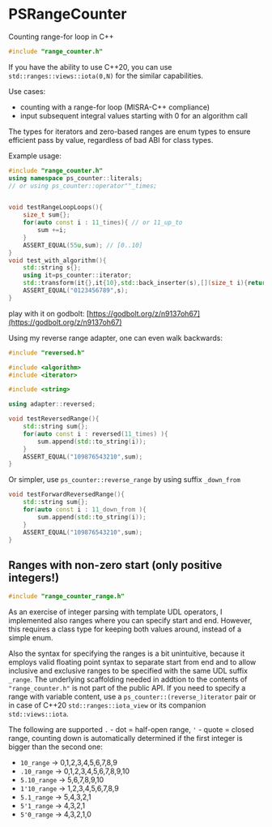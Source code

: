 # PSRangeCounter
Counting range-for loop in C++

```C++
#include "range_counter.h"
```

If you have the ability to use C++20, you can use `std::ranges::views::iota(0,N)` for the similar capabilities.

Use cases:

* counting with a range-for loop (MISRA-C++ compliance)
* input subsequent integral values starting with 0 for an algorithm call

The types for iterators and zero-based ranges are enum types to ensure efficient pass by value, regardless of bad ABI for class types.

Example usage:

```C++
#include "range_counter.h"
using namespace ps_counter::literals;
// or using ps_counter::operator""_times;


void testRangeLoopLoops(){
	size_t sum{};
	for(auto const i : 11_times){ // or 11_up_to
		sum +=i;
	}
	ASSERT_EQUAL(55u,sum); // [0..10]
}
void test_with_algorithm(){
	std::string s{};
	using it=ps_counter::iterator;
	std::transform(it{},it{10},std::back_inserter(s),[](size_t i){return std::to_string(i)[0];});
	ASSERT_EQUAL("0123456789",s);
}
```

play with it on godbolt: [https://godbolt.org/z/n9137oh67](https://godbolt.org/z/n9137oh67)

Using my reverse range adapter, one can even walk backwards:

```C++
#include "reversed.h"

#include <algorithm>
#include <iterator>

#include <string>

using adapter::reversed;

void testReversedRange(){
	std::string sum{};
	for(auto const i : reversed(11_times) ){
		sum.append(std::to_string(i));
	}
	ASSERT_EQUAL("109876543210",sum);
}
```

Or simpler, use `ps_counter::reverse_range` by using suffix `_down_from`

```C++
void testForwardReversedRange(){
	std::string sum{};
	for(auto const i : 11_down_from ){
		sum.append(std::to_string(i));
	}
	ASSERT_EQUAL("109876543210",sum);
}
```

## Ranges with non-zero start (only positive integers!)

```C++
#include "range_counter_range.h"
```

As an exercise of integer parsing with template UDL operators, 
I implemented also ranges where you can specify start and end. 
However, this requires a class type for keeping both values around, instead of a simple enum.

Also the syntax for specifying the ranges is a bit unintuitive, because it employs valid floating point syntax to separate start from end and 
to allow inclusive and exclusive ranges to be specified with the same UDL suffix `_range`. 
The underlying scaffolding needed in addtion to the contents of `"range_counter.h"` is not part of the public API.
If you need to specify a range with variable content, use a `ps_counter::(reverse_)iterator` pair or in case of C++20 `std::ranges::iota_view` or its companion `std::views::iota`.

The following are supported `.` - dot = half-open range, `'` - quote = closed range, counting down is automatically determined if the first integer is bigger than the second one:

*  `10_range` -> 0,1,2,3,4,5,6,7,8,9
*  `.10_range` -> 0,1,2,3,4,5,6,7,8,9,10
*  `5.10_range` -> 5,6,7,8,9,10
*  `1'10_range` -> 1,2,3,4,5,6,7,8,9
*  `5.1_range` -> 5,4,3,2,1
*  `5'1_range` -> 4,3,2,1
*  `5'0_range` -> 4,3,2,1,0
